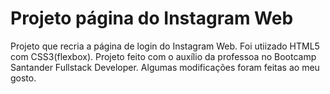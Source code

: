 # Projeto página do Instagram Web
Projeto que recria a página de login do Instagram Web.
Foi utiizado HTML5 com CSS3(flexbox).
Projeto feito com o auxílio da professoa no Bootcamp Santander Fullstack Developer. Algumas modificações foram feitas ao meu gosto.
